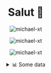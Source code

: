 <h1 align="center">Salut 👋</h1>

<p align="center"> <img src="https://komarev.com/ghpvc/?username=michael-xt" alt="michael-xt" /> 
</p>

<p align="center"><img align="center" src="https://github-readme-stats.vercel.app/api/top-langs/?username=michael-xt&layout=compact&theme=dark&show_icons=true" alt="michael-xt" /></p>
<p align="center"><img align="center" src="https://github-readme-stats.vercel.app/api?username=michael-xt&show_icons=true&theme=dark&show_icons=true" alt="michael-xt" /></p>

<details align="center"><summary>📊 Some data</summary>
<p>

<!--START_SECTION:waka-->
**🐱 My Github Data** 

> 🏆 240 Contributions in the Year 2021
 > 
> 📦 16.2 MB Used in Github's Storage 
 > 
> 🚫 Not Opted to Hire
 > 
> 📜 5 Public Repositories 
 > 
> 🔑 30 Private Repositories  
 > 
**I'm an Early 🐤** 

```text
🌞 Morning    134 commits    ████████░░░░░░░░░░░░░░░░░   32.37% 
🌆 Daytime    107 commits    ██████░░░░░░░░░░░░░░░░░░░   25.85% 
🌃 Evening    167 commits    ██████████░░░░░░░░░░░░░░░   40.34% 
🌙 Night      6 commits      ░░░░░░░░░░░░░░░░░░░░░░░░░   1.45%

```
📅 **I'm Most Productive on Wednesday** 

```text
Monday       41 commits     ██░░░░░░░░░░░░░░░░░░░░░░░   9.9% 
Tuesday      60 commits     ███░░░░░░░░░░░░░░░░░░░░░░   14.49% 
Wednesday    83 commits     █████░░░░░░░░░░░░░░░░░░░░   20.05% 
Thursday     83 commits     █████░░░░░░░░░░░░░░░░░░░░   20.05% 
Friday       62 commits     ███░░░░░░░░░░░░░░░░░░░░░░   14.98% 
Saturday     51 commits     ███░░░░░░░░░░░░░░░░░░░░░░   12.32% 
Sunday       34 commits     ██░░░░░░░░░░░░░░░░░░░░░░░   8.21%

```


📊 **This Week I Spent My Time On** 

```text
🔥 Editors: 
No Activity Tracked This Week

💻 Operating System: 
No Activity Tracked This Week

```

**I Mostly Code in JavaScript** 

```text
JavaScript               9 repos             ███████░░░░░░░░░░░░░░░░░░   30.0% 
Java                     8 repos             ██████░░░░░░░░░░░░░░░░░░░   26.67% 
Lua                      3 repos             ██░░░░░░░░░░░░░░░░░░░░░░░   10.0% 
Vue                      3 repos             ██░░░░░░░░░░░░░░░░░░░░░░░   10.0% 
C#                       2 repos             █░░░░░░░░░░░░░░░░░░░░░░░░   6.67%

```



 Last Updated on 03/09/2021
<!--END_SECTION:waka-->
</p>
